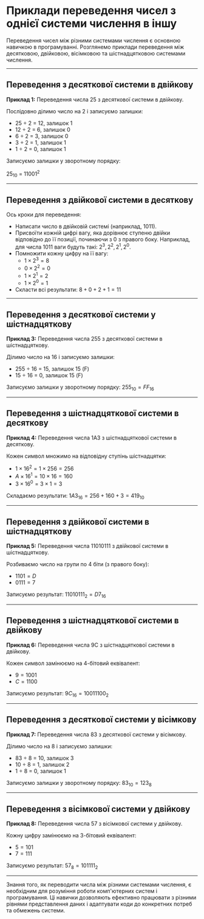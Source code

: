 # Приклади переведення чисел з однієї системи числення в іншу

Переведення чисел між різними системами числення є основною навичкою в програмуванні. Розглянемо приклади переведення між десятковою, двійковою, вісімковою та шістнадцятковою системами числення.

---

## Переведення з десяткової системи в двійкову

**Приклад 1:** Переведення числа 25 з десяткової системи в двійкову.

Послідовно ділимо число на 2 і записуємо залишки:

* 25 ÷ 2 = 12, залишок 1
* 12 ÷ 2 = 6, залишок 0
* 6 ÷ 2 = 3, залишок 0
* 3 ÷ 2 = 1, залишок 1
* 1 ÷ 2 = 0, залишок 1

Записуємо залишки у зворотному порядку:

25<sub>10</sub> = 11001<sup>2</sup>

---

## Переведення з двійкової системи в десяткову

Ось кроки для переведення:

* Написати число в двійковій системі (наприклад, 1011).
* Присвоїти кожній цифрі вагу, яка дорівнює ступеню двійки відповідно до її позиції, починаючи з 0 з правого боку. Наприклад, для числа 1011 ваги будуть такі: $2^3, 2^2, 2^1, 2^0$.
* Помножити кожну цифру на її вагу:
  * $1 \times 2^3 = 8$
  * $0 \times 2^2 = 0$
  * $1 \times 2^1 = 2$
  * $1 \times 2^0 = 1$
* Скласти всі результати:
  $8 + 0 + 2 + 1 = 11$

---

## Переведення з десяткової системи у шістнадцяткову

**Приклад 3:** Переведення числа 255 з десяткової системи в шістнадцяткову.

Ділимо число на 16 і записуємо залишки:

* 255 ÷ 16 = 15, залишок 15 (F)
* 15 ÷ 16 = 0, залишок 15 (F)

Записуємо залишки у зворотному порядку:
$255_{10} = FF_{16}$

---

## Переведення з шістнадцяткової системи в десяткову

**Приклад 4:** Переведення числа 1A3 з шістнадцяткової системи в десяткову.

Кожен символ множимо на відповідну ступінь шістнадцятки:

* $1 \times 16^2 = 1 \times 256 = 256$
* $A \times 16^1 = 10 \times 16 = 160$
* $3 \times 16^0 = 3 \times 1 = 3$

Складаємо результати:
$1A3_{16} = 256 + 160 + 3 = 419_{10}$

---

## Переведення з двійкової системи в шістнадцяткову

**Приклад 5:** Переведення числа 11010111 з двійкової системи в шістнадцяткову.

Розбиваємо число на групи по 4 біти (з правого боку):

* $1101 = D$
* $0111 = 7$

Записуємо результат:
$11010111_2 = D7_{16}$

---

## Переведення з шістнадцяткової системи в двійкову

**Приклад 6:** Переведення числа 9C з шістнадцяткової системи в двійкову.

Кожен символ замінюємо на 4-бітовий еквівалент:

* $9 = 1001$
* $C = 1100$

Записуємо результат:
$9C_{16} = 10011100_2$

---

## Переведення з десяткової системи у вісімкову

**Приклад 7:** Переведення числа 83 з десяткової системи у вісімкову.

Ділимо число на 8 і записуємо залишки:

* 83 ÷ 8 = 10, залишок 3
* 10 ÷ 8 = 1, залишок 2
* 1 ÷ 8 = 0, залишок 1

Записуємо залишки у зворотному порядку:
$83_{10} = 123_8$

---

## Переведення з вісімкової системи у двійкову

**Приклад 8:** Переведення числа 57 з вісімкової системи у двійкову.

Кожну цифру замінюємо на 3-бітовий еквівалент:

* $5 = 101$
* $7 = 111$

Записуємо результат:
$57_8 = 101111_2$

---

Знання того, як переводити числа між різними системами числення, є необхідним для розуміння роботи комп'ютерних систем і програмування. Ці навички дозволяють ефективно працювати з різними рівнями представлення даних і адаптувати коди до конкретних потреб та обмежень системи.
